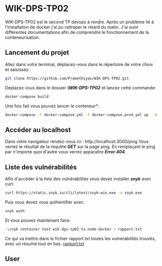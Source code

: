 # WIK-DPS-TP02
WIK-DPS-TP02 est le second TP devops à rendre. Après un problème lié à l'installation de docker j'ai pu rattraper le retard du matin. J'ai suivi différentes documentations afin de comprendre le fonctionnement de la conteneurisation.

## Lancement du projet

Allez dans votre terminal, déplacez-vous dans le répertoire de votre choix et saisissez:

```bash
git clone https://github.com/Promethiyas/WIK-DPS-TP02.git
```

Deplacez vous dans le dossier ***\WIK-DPS-TP02*** et lancez cette commande:

```bash
docker-compose build
```

Une fois fait vous pouvez lancer le conteneur*:

```bash
docker-compose -f docker-compose.yml -f docker-compose.prod.yml up  -d
```


## Accéder au localhost

Dans votre navigateur rendez-vous ici : http://localhost:3000/ping
Vous verrez le résultat de la requête ***GET*** sur la page ping. En remplaçant le ping par n'importe quoi d'autre vous verrez apparaître ***Error 404***.


## Liste des vulnérabilités

Afin d'accéder à la liste des vulnérabilités vous devez installer ***snyk*** avec curl:

```bash
curl https://static.snyk.io/cli/latest/snyk-win.exe -o snyk.exe
```

Puis vous devez vous authentifier avec:

```bash
snyk auth
```

Et vous pouvez maintenant faire:

```bash
.\snyk container test wik-dps-tp02-ts-node-docker > rapport.txt
```

Ce qui va mettre dans le fichier rapport.txt toutes les vulnérabilités trouvés, avec un résumé tout en bas.
 [rapport.txt](./rapport.txt)


## User
